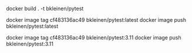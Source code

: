 docker build . -t bkleinen/pytest

docker image tag cf483136ac49 bkleinen/pytest:latest
docker image push bkleinen/pytest:latest

docker image tag cf483136ac49 bkleinen/pytest:3.11
docker image push bkleinen/pytest:3.11

